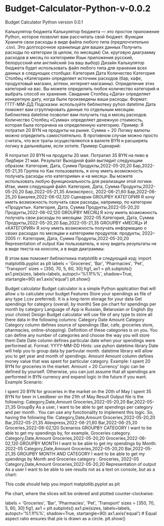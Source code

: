 # Budget-Calculator-Python-v-0.0.2

Budget Calculator Python version 0.0.1

Калькулятор бюджета Калькулятор бюджета — это простое приложение Python, которое позволит вам рассчитать свой бюджет. 
Функции Храните свои расходы в виде файла любого типа (предпочтительно .csv). Это долгосрочное хранилище для ваших данных 
Получить расходы по категории (в целом, по месяцам) См. круговую диаграмму расходов в месяц по категориям Язык приложения русский, белорусский или английский (на ваш выбор) 
Дизайн Калькулятор бюджета будет использовать файл любого типа для хранения всех данных в следующих столбцах: Категория Дата Количество Категория Столбец «Категория» определяет источник расходов (бар, кафе, продуктовый магазин, аптеки, интернет-магазины). 
Определение этих категорий на вас. Вы можете определить любое количество категорий и выбрать способ их хранения. Свидание Столбец «Дата» определяет конкретную дату, когда были произведены ваши расходы. Формат: ГГГГ-ММ-ДД Подсказки: используйте библиотеку pyhon datetime Дата поможет вам сгруппировать данные по отдельным месяцам. Библиотека datetime позволит вам получить год и месяц расходов. Количество Столбец «Сумма» определяет денежную стоимость, которая была потрачена на определенную категорию. Пример: Я потратил 20 BYN на продукты на рынке. Сумма = 20 Логику валюты можно определить самостоятельно. В противном случае можно просто считать, что все траты осуществляются в валюте BYN и расширять логику в дальнейшем, если хотите. Пример Сценарий:

Я потратил 20 BYN на продукты 20 мая.
Потратил 35 BYN на пиво в Лидбире 21 мая. Результат Выходной файл выглядит следующим образом: Категория, Дата, Сумма Продукты,2022-05-20,20 Бар,2022-05-21,35
Группа по Как пользователь, я хочу иметь возможность получать расходы «по категориям» и «в месяц». Вы можете использовать любую функциональность для реализации этой логики. Итак, имея следующий файл: Категория, Дата, Сумма Продукты,2022-05-20,20 Бар,2022-05-21,35 Алиэкспресс, 2022-06-21,60 Бар,2022-06-25,20 Бакалея,2022-06-02,120 Сценарии GROUPBY КАТЕГОРИЯ Я хочу иметь возможность получать свои расходы, например, по категории «Продукты». Категория, Дата, Сумма Продукты,2022-05-20,20 Продукты,2022-06-02,120 GROUPBY МЕСЯЦ Я хочу иметь возможность получать свои расходы по месяцам: 2022-05 Категория, Дата, Сумма Продукты,2022-05-20,20 Бар,2022-05-21,35 GROUPBY «МЕСЯЦ» И «КАТЕГОРИЯ» Я хочу иметь возможность получать информацию о своих расходах по месяцам и категориям продуктов: продукты, 2022–2005 гг. Категория, Дата, Сумма Продукты,2022-05-20,20 Representation of output Как пользователь, я хочу видеть результаты не в виде текста на консоли, а в виде диаграммы:

В этом вам поможет библиоткека matplotlib и следующий код: import matplotlib.pyplot as plt labels = 'Groceries', 'Bar', 'Pharmacies', 'Pet', 'Transport' sizes = [350, 70, 5, 60, 30] fig1, ax1 = plt.subplots() ax1.pie(sizes, labels=labels, autopct='%1.1f%%', shadow=True, startangle=90) ax1.axis('equal') plt.show()

Budget calculator Budget calculator is a simple Python application that will allow u to calculate your budget Features Store your spendings as file of any type (.csv preferred). It is a long-term storage for your data Get spendings for category (overall, by month) See pie chart for spendings per month by category Language of App is Russian, Belarusian or English (by your choise) Design Budget calculator will use file of any type to store all there data in the following columns: Category Date Amount Category Category column defines source of spendings (Bar, cafe, groceries store, pharmacies, online-shopping). Definition of these categories is on you. You can define any number of categories and choose the way you will store them Date Date column defines particular date when your spendings were performed at. Format: YYYY-MM-DD Hints: use pyhon datetime library Date will help you to group data by partivular month. datetime library will allow you to get year and month of spendings. Amount Amount column defines money value that was spent for particular category. Example: I spent 20 BYN for groceries in the market. Amount = 20 Currency' logic can be defined by yourself. Otherwise, you can just assume that all spendings are performed in BYN currency and expand logic in the future if you want. Example Scenario:

I spent 20 BYN for groceries in the market on the 20th of May
I spent 35 BYN for beer in Leedbeer on the 21th of May Result Output file is the following: Category,Date,Amount Groceries,2022-05-20,20 Bar,2022-05-21,35
GroupBy As a user, I want to be able to get spendings per category and per month . You can use any functionality to implement this logic. So, having the following file: Category,Date,Amount Groceries,2022-05-20,20 Bar,2022-05-21,35 Aliexpress,2022-06-21,60 Bar,2022-06-25,20 Groceries,2022-06-02,120 Scenarios GROUPBY CATEGORY I want to be able to get my spendings by, for example, Groceries category. Category,Date,Amount Groceries,2022-05-20,20 Groceries,2022-06-02,120 GROUPBY MONTH I want to be able to get my spendings by Month: 2022-05 Category,Date,Amount Groceries,2022-05-20,20 Bar,2022-05-21,35 GROUPBY MONTH AND CATEGORY I want to be able to get my spendings by Month and Groceries category : Groceries, 2022-05 Category,Date,Amount Groceries,2022-05-20,20 Representation of output As a user I want to be able to see results not as a text on console, but as a chart:

This code should help you import matplotlib.pyplot as plt

Pie chart, where the slices will be ordered and plotted counter-clockwise:

labels = 'Groceries', 'Bar', 'Pharmacies', 'Pet', 'Transport' sizes = [350, 70, 5, 60, 30] fig1, ax1 = plt.subplots() ax1.pie(sizes, labels=labels, autopct='%1.1f%%', shadow=True, startangle=90) ax1.axis('equal') # Equal aspect ratio ensures that pie is drawn as a circle. plt.show()
